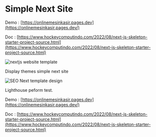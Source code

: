 # Simple Next Site

Demo : [https://onlinemesinkasir.pages.dev](https://onlinemesinkasir.pages.dev/)

Doc : [https://www.hockeycomputindo.com/2022/08/next-js-skeleton-starter-project-source.html](https://www.hockeycomputindo.com/2022/08/next-js-skeleton-starter-project-source.html)

![nextjs website template](https://blogger.googleusercontent.com/img/b/R29vZ2xl/AVvXsEhwXzuvYpHExjYRYuAnZ32r7JIz3Ixszt3lTDVHmFhFYnF2zB5zfYdfMpBA3vnvN_4yaYEH4goAIzM02K65RPr_O3opnQWI_0rDheIB9ChtkCvjEFGJWyYRBZTS-49wD8yJlLr4X2ZwnFsJml_vHJ19vGJ_TjHe7koeqUMiTEnCm3Xu1UxYwbxG72WIaA/s988/sveltekit%20web%20template%20seo.png)

Display themes simple next site

![SEO Next template design](https://blogger.googleusercontent.com/img/b/R29vZ2xl/AVvXsEhW8SVgUbsUVkbDmBgoowVgIT1Eb-6NrkSf0DrvhNh9wvo1X-w1JpKFLfhcfAgIdxqxzIcUq5tY40THr113LNc2IZRawkakFy40tD3UOCtuZ1Pyx9ThcTTX0adOW_vr-jYT7uu0GxokckT37u9gJF2be7VMkVik-dystcJLPqho468RhKuXvCV8ao7klw/s1349/Screenshot%202022-07-26%20at%2018-56-58%20Lighthouse%20Report%20Viewer.png)

Lighthouse peform test.

Demo : [https://onlinemesinkasir.pages.dev](https://onlinemesinkasir.pages.dev/)

Doc : [https://www.hockeycomputindo.com/2022/08/next-js-skeleton-starter-project-source.html](https://www.hockeycomputindo.com/2022/08/next-js-skeleton-starter-project-source.html)
